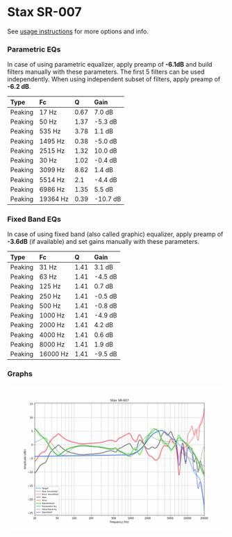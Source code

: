 # Stax SR-007
See [usage instructions](https://github.com/jaakkopasanen/AutoEq#usage) for more options and info.

### Parametric EQs
In case of using parametric equalizer, apply preamp of **-6.1dB** and build filters manually
with these parameters. The first 5 filters can be used independently.
When using independent subset of filters, apply preamp of **-6.2 dB**.

| Type    | Fc       |    Q | Gain     |
|:--------|:---------|:-----|:---------|
| Peaking | 17 Hz    | 0.67 | 7.0 dB   |
| Peaking | 50 Hz    | 1.37 | -5.3 dB  |
| Peaking | 535 Hz   | 3.78 | 1.1 dB   |
| Peaking | 1495 Hz  | 0.38 | -5.0 dB  |
| Peaking | 2515 Hz  | 1.32 | 10.0 dB  |
| Peaking | 30 Hz    | 1.02 | -0.4 dB  |
| Peaking | 3099 Hz  | 8.62 | 1.4 dB   |
| Peaking | 5514 Hz  | 2.1  | -4.4 dB  |
| Peaking | 6986 Hz  | 1.35 | 5.5 dB   |
| Peaking | 19364 Hz | 0.39 | -10.7 dB |

### Fixed Band EQs
In case of using fixed band (also called graphic) equalizer, apply preamp of **-3.6dB**
(if available) and set gains manually with these parameters.

| Type    | Fc       |    Q | Gain    |
|:--------|:---------|:-----|:--------|
| Peaking | 31 Hz    | 1.41 | 3.1 dB  |
| Peaking | 63 Hz    | 1.41 | -4.5 dB |
| Peaking | 125 Hz   | 1.41 | 0.7 dB  |
| Peaking | 250 Hz   | 1.41 | -0.5 dB |
| Peaking | 500 Hz   | 1.41 | -0.8 dB |
| Peaking | 1000 Hz  | 1.41 | -4.9 dB |
| Peaking | 2000 Hz  | 1.41 | 4.2 dB  |
| Peaking | 4000 Hz  | 1.41 | 0.6 dB  |
| Peaking | 8000 Hz  | 1.41 | 1.9 dB  |
| Peaking | 16000 Hz | 1.41 | -9.5 dB |

### Graphs
![](./Stax%20SR-007.png)